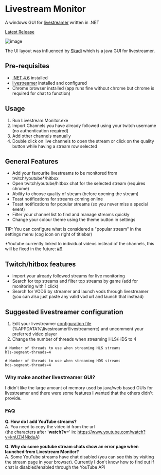# Livestream Monitor
A windows GUI for [livestreamer](http://docs.livestreamer.io/install.html#windows-binaries) written in .NET

[Latest Release](https://github.com/laurencee/Livestream.Monitor/releases/latest)

![image](https://cloud.githubusercontent.com/assets/3850553/12476536/b701f96c-c075-11e5-8bdd-45237f94f812.png)

The UI layout was influenced by [Skadi](https://github.com/s1mpl3x/skadi) which is a java GUI for livestreamer.

## Pre-requisites
* [.NET 4.6](https://www.microsoft.com/en-us/download/details.aspx?id=48130) installed
* [livestreamer](http://docs.livestreamer.io/install.html#windows-binaries) installed and configured
* Chrome browser installed (app runs fine without chrome but chrome is required for chat to function)

## Usage
1. Run Livestream.Monitor.exe
2. Import Channels you have already followed using your twitch username (no authentication required)
3. Add other channels manually
4. Double click on live channels to open the stream or click on the quality button while having a stream row selected

## General Features
* Add your favourite livestreams to be monitored from twitch/youtube*/hitbox
* Open twitch/youtube/hitbox chat for the selected stream (requires chrome)
* Ability to choose quality of stream (before opening the stream)
* Toast notifications for streams coming online
* Toast notifications for popular streams (so you never miss a special event)
* Filter your channel list to find and manage streams quickly
* Change your colour theme using the theme button in settings

TIP: You can configure what is considered a "popular stream" in the settings menu (cog icon on right of titlebar)


*Youtube currently linked to individual videos instead of the channels, this will be fixed in the future: [#9](https://github.com/laurencee/Livestream.Monitor/issues/9)


## Twitch/hitbox features
* Import your already followed streams for live monitoring
* Search for top streams and filter top streams by game (add for monitoring with 1 click)
* Search for VODS by streamer and launch vods through livestreamer (you can also just paste any valid vod url and launch that instead)

## Suggested livestreamer configuration
1. Edit your livestreamer [configuration file](http://docs.livestreamer.io/cli.html#configuration-file) (%APPDATA%\livestreamer\livestreamerrc) and uncomment your preferred video player
2. Change the number of threads when streaming HLS/HDS to 4
```
# Number of threads to use when streaming HLS streams
hls-segment-threads=4

# Number of threads to use when streaming HDS streams
hds-segment-threads=4
```

### Why make another livestreamer GUI?
I didn't like the large amount of memory used by java/web based GUIs for livestreamer and there were some features I wanted that the others didn't provide.

### FAQ
**Q. How do I add YouTube streams?** <br />
A. You need to copy the video id from the url <br />
(the characters after '**watch?v=**' in: https://www.youtube.com/watch?v=knUZi4NkduA)

**Q. Why do some youtube stream chats show an error page when launched from Livestream Monitor?** <br />
A. Some YouTube streams have chat disabled (you can see this by visiting the stream page in your browser). Currently I don't know how to find out if chat is disabled/enabled through the YouTube API
